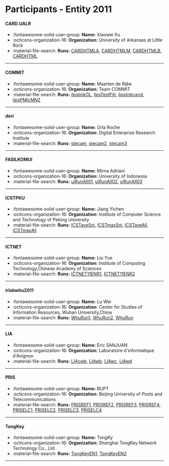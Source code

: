 # Participants - Entity 2011 

#### CARD.UALR
 - :fontawesome-solid-user-group: **Name:** Xiaowei Xu
 - :octicons-organization-16: **Organization:** University of Arkansas at Little Rock
 - :material-file-search: **Runs:** [CARDHTMLA](./runs.md#cardhtmla), [CARDHTMLM](./runs.md#cardhtmlm), [CARDHTMLB](./runs.md#cardhtmlb), [CARDHTML](./runs.md#cardhtml)

---
#### COMMIT
 - :fontawesome-solid-user-group: **Name:** Maarten de Rijke
 - :octicons-organization-16: **Organization:** Team COMMIT
 - :material-file-search: **Runs:** [ilpslinkOL](./runs.md#ilpslinkol), [ilpsTextFilt](./runs.md#ilpstextfilt), [ilpslinkcand](./runs.md#ilpslinkcand), [ilpsPMIcMNZ](./runs.md#ilpspmicmnz)

---
#### deri
 - :fontawesome-solid-user-group: **Name:** Orla Roche
 - :octicons-organization-16: **Organization:** Digital Enterprise Research Institute
 - :material-file-search: **Runs:** [stecam](./runs.md#stecam), [stecam2](./runs.md#stecam2), [stecam3](./runs.md#stecam3)

---
#### FASILKOMUI
 - :fontawesome-solid-user-group: **Name:** Mirna Adriani
 - :octicons-organization-16: **Organization:** University of Indonesia
 - :material-file-search: **Runs:** [uiRunAll01](./runs.md#uirunall01), [uiRunAll02](./runs.md#uirunall02), [uiRunAll03](./runs.md#uirunall03)

---
#### ICSTPKU
 - :fontawesome-solid-user-group: **Name:** Jiang Yichen
 - :octicons-organization-16: **Organization:** Institute of Computer Science and Technology of Peking University
 - :material-file-search: **Runs:** [ICSTaveSni](./runs.md#icstavesni), [ICSTmaxSni](./runs.md#icstmaxsni), [ICSTaveAll](./runs.md#icstaveall), [ICSTmaxAll](./runs.md#icstmaxall)

---
#### ICTNET
 - :fontawesome-solid-user-group: **Name:** Liu Yue
 - :octicons-organization-16: **Organization:** Institute of Computing Technology,Chinese Academy of Sciences
 - :material-file-search: **Runs:** [ICTNET11ENR1](./runs.md#ictnet11enr1), [ICTNET11ENR2](./runs.md#ictnet11enr2)

---
#### irlabwhu2011
 - :fontawesome-solid-user-group: **Name:** Lu Wei
 - :octicons-organization-16: **Organization:** Center for Studies of Information Resources, Wuhan University,China
 - :material-file-search: **Runs:** [WhuRun1](./runs.md#whurun1), [WhuRun2](./runs.md#whurun2), [WhuRun](./runs.md#whurun)

---
#### LIA
 - :fontawesome-solid-user-group: **Name:** Eric SANJUAN
 - :octicons-organization-16: **Organization:** Laboratoire d'informatique d'Avignon
 - :material-file-search: **Runs:** [LIAcwb](./runs.md#liacwb), [LIAwb](./runs.md#liawb), [LIAwc](./runs.md#liawc), [LIAwd](./runs.md#liawd)

---
#### PRIS
 - :fontawesome-solid-user-group: **Name:** BUPT
 - :octicons-organization-16: **Organization:** Beijing University of Posts and Telecommunications
 - :material-file-search: **Runs:** [PRISREF1](./runs.md#prisref1), [PRISREF2](./runs.md#prisref2), [PRISREF3](./runs.md#prisref3), [PRISREF4](./runs.md#prisref4), [PRISELC1](./runs.md#priselc1), [PRISELC2](./runs.md#priselc2), [PRISELC3](./runs.md#priselc3), [PRISELC4](./runs.md#priselc4)

---
#### TongKey
 - :fontawesome-solid-user-group: **Name:** TongKy
 - :octicons-organization-16: **Organization:** Shanghai TongKey Network Technology Co., Ltd
 - :material-file-search: **Runs:** [TongKeyEN1](./runs.md#tongkeyen1), [TongKeyEN2](./runs.md#tongkeyen2)

---
